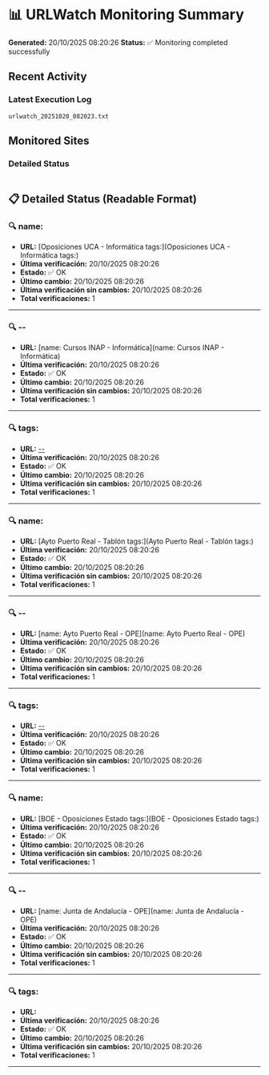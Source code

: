 # 📊 URLWatch Monitoring Summary

**Generated:** 20/10/2025 08:20:26
**Status:** ✅ Monitoring completed successfully

## Recent Activity

### Latest Execution Log
`urlwatch_20251020_082023.txt`

## Monitored Sites

### Detailed Status
```
```

## 📋 Detailed Status (Readable Format)

### 🔍 name:

- **URL:** [Oposiciones UCA - Informática	tags:](Oposiciones UCA - Informática	tags:)
- **Última verificación:** 20/10/2025 08:20:26
- **Estado:** ✅ OK
- **Último cambio:** 20/10/2025 08:20:26
- **Última verificación sin cambios:** 20/10/2025 08:20:26
- **Total verificaciones:** 1

---

### 🔍 --

- **URL:** [name: Cursos INAP - Informática](name: Cursos INAP - Informática)
- **Última verificación:** 20/10/2025 08:20:26
- **Estado:** ✅ OK
- **Último cambio:** 20/10/2025 08:20:26
- **Última verificación sin cambios:** 20/10/2025 08:20:26
- **Total verificaciones:** 1

---

### 🔍 tags:

- **URL:** [--](--)
- **Última verificación:** 20/10/2025 08:20:26
- **Estado:** ✅ OK
- **Último cambio:** 20/10/2025 08:20:26
- **Última verificación sin cambios:** 20/10/2025 08:20:26
- **Total verificaciones:** 1

---

### 🔍 name:

- **URL:** [Ayto Puerto Real - Tablón	tags:](Ayto Puerto Real - Tablón	tags:)
- **Última verificación:** 20/10/2025 08:20:26
- **Estado:** ✅ OK
- **Último cambio:** 20/10/2025 08:20:26
- **Última verificación sin cambios:** 20/10/2025 08:20:26
- **Total verificaciones:** 1

---

### 🔍 --

- **URL:** [name: Ayto Puerto Real - OPE](name: Ayto Puerto Real - OPE)
- **Última verificación:** 20/10/2025 08:20:26
- **Estado:** ✅ OK
- **Último cambio:** 20/10/2025 08:20:26
- **Última verificación sin cambios:** 20/10/2025 08:20:26
- **Total verificaciones:** 1

---

### 🔍 tags:

- **URL:** [--](--)
- **Última verificación:** 20/10/2025 08:20:26
- **Estado:** ✅ OK
- **Último cambio:** 20/10/2025 08:20:26
- **Última verificación sin cambios:** 20/10/2025 08:20:26
- **Total verificaciones:** 1

---

### 🔍 name:

- **URL:** [BOE - Oposiciones Estado	tags:](BOE - Oposiciones Estado	tags:)
- **Última verificación:** 20/10/2025 08:20:26
- **Estado:** ✅ OK
- **Último cambio:** 20/10/2025 08:20:26
- **Última verificación sin cambios:** 20/10/2025 08:20:26
- **Total verificaciones:** 1

---

### 🔍 --

- **URL:** [name: Junta de Andalucía - OPE](name: Junta de Andalucía - OPE)
- **Última verificación:** 20/10/2025 08:20:26
- **Estado:** ✅ OK
- **Último cambio:** 20/10/2025 08:20:26
- **Última verificación sin cambios:** 20/10/2025 08:20:26
- **Total verificaciones:** 1

---

### 🔍 tags:

- **URL:** []()
- **Última verificación:** 20/10/2025 08:20:26
- **Estado:** ✅ OK
- **Último cambio:** 20/10/2025 08:20:26
- **Última verificación sin cambios:** 20/10/2025 08:20:26
- **Total verificaciones:** 1

---

